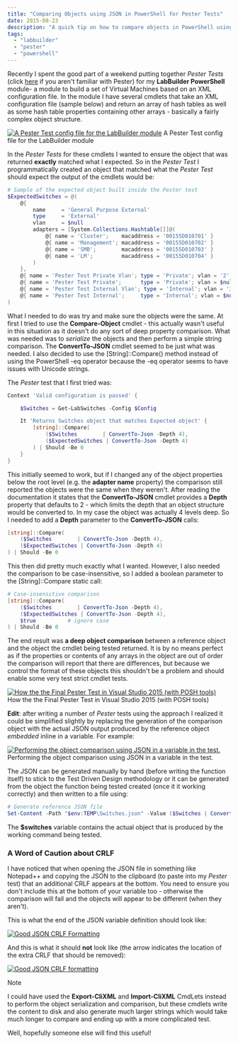```yaml
---
title: "Comparing Objects using JSON in PowerShell for Pester Tests"
date: 2015-08-23
description: "A quick tip on how to compare objects in PowerShell using JSON for Pester tests."
tags:
  - "labbuilder"
  - "pester"
  - "powershell"
---
```


Recently I spent the good part of a weekend putting together _Pester Tests_ (click [here](http://www.powershellmagazine.com/2014/03/12/get-started-with-pester-powershell-unit-testing-framework/) if you aren't familiar with Pester) for my **LabBuilder PowerShell** module- a module to build a set of Virtual Machines based on an XML configuration file. In the module I have several cmdlets that take an XML configuration file (sample below) and return an array of hash tables as well as some hash table properties containing other arrays - basically a fairly complex object structure.

[![A Pester Test config file for the LabBuilder module](/assets/images/screenshots/ss_vs_pestertestconfigsample.png)](/assets/images/screenshots/ss_vs_pestertestconfigsample.png) A Pester Test config file for the LabBuilder module

In the _Pester Tests_ for these cmdlets I wanted to ensure the object that was returned **exactly** matched what I expected. So in the _Pester Test_ I programmatically created an object that matched what the _Pester Test_ should expect the output of the cmdlets would be:

```powershell
# Sample of the expected object built inside the Pester test
$ExpectedSwitches = @(
    @{
        name     = 'General Purpose External'
        type     = 'External'
        vlan     = $null
        adapters = [System.Collections.Hashtable[]]@(
            @{ name = 'Cluster';    macaddress = '00155D010701' }
            @{ name = 'Management'; macaddress = '00155D010702' }
            @{ name = 'SMB';        macaddress = '00155D010703' }
            @{ name = 'LM';         macaddress = '00155D010704' }
        )
    },
    @{ name = 'Pester Test Private Vlan'; type = 'Private'; vlan = '2'; adapters = @() },
    @{ name = 'Pester Test Private';      type = 'Private'; vlan = $null; adapters = @() },
    @{ name = 'Pester Test Internal Vlan'; type = 'Internal'; vlan = '3'; adapters = @() },
    @{ name = 'Pester Test Internal';     type = 'Internal'; vlan = $null; adapters = @() }
)
```

What I needed to do was try and make sure the objects were the same. At first I tried to use the **Compare-Object** cmdlet - this actually wasn't useful in this situation as it doesn't do any sort of deep property comparison. What was needed was to _serialize_ the objects and then perform a simple string comparison. The **ConvertTo-JSON** cmdlet seemed to be just what was needed. I also decided to use the \[String\]::Compare() method instead of using the PowerShell -eq operator because the -eq operator seems to have issues with Unicode strings.

The _Pester_ test that I first tried was:

```powershell
Context 'Valid configuration is passed' {

    $Switches = Get-LabSwitches -Config $Config

    It 'Returns Switches object that matches Expected object' {
        [string]::Compare(
            ($Switches        | ConvertTo-Json -Depth 4),
            ($ExpectedSwitches | ConvertTo-Json -Depth 4)
        ) | Should -Be 0
    }
}
```

This initially seemed to work, but if I changed any of the object properties below the root level (e.g. the **adapter name** property) the comparison still reported the objects were the same when they weren't. After reading the documentation it states that the **ConvertTo-JSON** cmdlet provides a **Depth** property that defaults to 2 - which limits the depth that an object structure would be converted to. In my case the object was actually 4 levels deep. So I needed to add a **Depth** parameter to the **ConvertTo-JSON** calls:

```powershell
[string]::Compare(
    ($Switches        | ConvertTo-Json -Depth 4),
    ($ExpectedSwitches | ConvertTo-Json -Depth 4)
) | Should -Be 0
```

This then did pretty much exactly what I wanted. However, I also needed the comparison to be case-insensitive, so I added a boolean parameter to the \[String\]::Compare static call:

```powershell
# Case-insensitive comparison
[string]::Compare(
    ($Switches        | ConvertTo-Json -Depth 4),
    ($ExpectedSwitches | ConvertTo-Json -Depth 4),
    $true          # ignore case
) | Should -Be 0
```

The end result was **a deep object comparison** between a reference object and the object the cmdlet being tested returned. It is by no means perfect as if the properties or contents of any arrays in the object are out of order the comparison will report that there are differences, but because we control the format of these objects this shouldn't be a problem and should enable some very test strict cmdlet tests.

[![How the the Final Pester Test in Visual Studio 2015 (with POSH tools)](/assets/images/screenshots/ss_vs_pestertest_object_comparison.png)](/assets/images/screenshots/ss_vs_pestertest_object_comparison.png)
How the the Final Pester Test in Visual Studio 2015 (with POSH tools)

**Edit**: after writing a number of _Pester_ tests using the approach I realized it could be simplified slightly by replacing the generation of the comparison object with the actual JSON output produced by the reference object _embedded_ inline in a variable. For example:

[![Performing the object comparison using JSON in a variable in the test.](/assets/images/screenshots/ss_vs_pestertest_inline_json1.png)](/assets/images/screenshots/ss_vs_pestertest_inline_json1.png)
Performing the object comparison using JSON in a variable in the test.

The JSON can be generated manually by hand (before writing the function itself) to stick to the Test Driven Design methodology or it can be generated from the object the function being tested created (once it it working correctly) and then written to a file using:

```powershell
# Generate reference JSON file
Set-Content -Path "$env:TEMP\Switches.json" -Value ($Switches | ConvertTo-Json -Depth 4)
```

The **$switches** variable contains the actual object that is produced by the  working command being tested.

### A Word of Caution about CRLF

I have noticed that when opening the JSON file in something like Notepad++ and copying the JSON to the clipboard (to paste into my _Pester_ test) that an additional CRLF appears at the bottom. You need to ensure you don't include this at the bottom of your variable too - otherwise the comparison will fail and the objects will appear to be different (when they aren't).

This is what the end of the JSON variable definition should look like:

[![Good JSON CRLF Formatting](/assets/images/screenshots/ss_vs_pestertest_inline_json_good.png)](/assets/images/screenshots/ss_vs_pestertest_inline_json_good.png)

And this is what it should **not** look like (the arrow indicates the location of the extra CRLF that should be removed):

[![Good JSON CRLF formatting](/assets/images/screenshots/ss_vs_pestertest_inline_json_bad.png)](/assets/images/screenshots/ss_vs_pestertest_inline_json_bad.png)

> [!NOTE]
> I could have used the **Export-CliXML** and **Import-CliXML** CmdLets instead to perform the object serialization and comparison, but these cmdlets write the content to disk and also generate much larger strings which would take much longer to compare and ending up with a more complicated test.

Well, hopefully someone else will find this useful!
